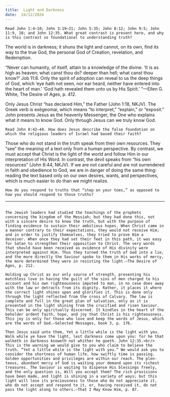 ```yaml
---
title:  Light and Darkness
date:  24/12/2024
---
```


`Read John 1:4–10; John 3:19–21; John 5:35; John 8:12; John 9:5; John 11:9, 10; and John 12:35. What great contrast is present here, and why is this contrast so foundational to understanding truth?`

The world is in darkness; it shuns the light and cannot, on its own, find its way to the true God, the personal God of Creation, revelation, and Redemption.

“Never can humanity, of itself, attain to a knowledge of the divine. ‘It is as high as heaven; what canst thou do? deeper than hell; what canst thou know?’ Job 11:8. Only the spirit of adoption can reveal to us the deep things of God, which ‘eye hath not seen, nor ear heard, neither have entered into the heart of man.’ ‘God hath revealed them unto us by His Spirit.’ ”—Ellen G. White, The Desire of Ages, p. 412.

Only Jesus Christ “has declared Him,” the Father (John 1:18, NKJV). The Greek verb is exēgeomai, which means “to interpret,” “explain,” or “exposit.” John presents Jesus as the heavenly Messenger, the One who explains what it means to know God. Only through Jesus can we truly know God.

`Read John 8:42–44. How does Jesus describe the false foundation on which the religious leaders of Israel had based their faith?`

Those who do not stand in the truth speak from their own resources. They “see” the meaning of a text only from a human perspective. By contrast, we must accept that Christ is the light of the world and follow Him in our interpretation of His Word. In contrast, the devil speaks from “his own resources” (John 8:44, NKJV). If we are not careful and are not surrendered in faith and obedience to God, we are in danger of doing the same thing: reading the text based only on our own desires, wants, and perspectives, which is much easier to do than we might realize.

`How do you respond to truths that “step on your toes,” as opposed to how you should respond to those truths?`

---

```=Additional Reading: Selected Quotes from Ellen G. White

The Jewish leaders had studied the teachings of the prophets concerning the kingdom of the Messiah; but they had done this, not with a sincere desire to know the truth, but with the purpose of finding evidence to sustain their ambitious hopes. When Christ came in a manner contrary to their expectations, they would not receive Him; and in order to justify themselves, they tried to prove Him a deceiver. When once they had set their feet in this path, it was easy for Satan to strengthen their opposition to Christ. The very words that should have been received as evidence of His divinity were interpreted against Him. Thus they turned the truth of God into a lie, and the more directly the Saviour spoke to them in His works of mercy, the more determined they were in resisting the light.—The Desire of Ages, p. 212.

Holding up Christ as our only source of strength, presenting his matchless love in having the guilt of the sins of men charged to his account and his own righteousness imputed to man, in no case does away with the law or detracts from its dignity. Rather, it places it where the correct light shines upon and glorifies it. This is done only through the light reflected from the cross of Calvary. The law is complete and full in the great plan of salvation, only as it is presented in the light shining from the crucified and risen Saviour. This can be only spiritually discerned. It kindles in the heart of the beholder ardent faith, hope, and joy that Christ is his righteousness. This joy is only for those who love and keep the words of Jesus, which are the words of God.—Selected Messages, book 3, p. 176.

Then Jesus said unto them, Yet a little while is the light with you. Walk while ye have the light, lest darkness come upon you: for he that walketh in darkness knoweth not whither he goeth. John 12:35.<br/>
This is the warning we would give to you who claim to believe the truth. “Yet a little while is the light with you.” We would ask you to consider the shortness of human life, how swiftly time is passing. Golden opportunities and privileges are within our reach. The plen­teous, abundant mercy of God is waiting your demand upon its richest treasures. The Saviour is waiting to dispense His blessings freely, and the only question is, Will you accept them? The rich provisions have been made, and light is shining in a variety of ways; but this light will lose its preciousness to those who do not appreciate it, who do not accept and respond to it, or, having received it, do not pass the light along to others.—That I May Know Him, p. 87.
```